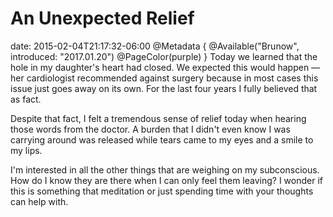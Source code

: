 # An Unexpected Relief
date: 2015-02-04T21:17:32-06:00
@Metadata {
  @Available("Brunow", introduced: "2017.01.20")
  @PageColor(purple)
}
Today we learned that the hole in my daughter's heart had closed. We expected this would happen &mdash; her cardiologist recommended against surgery because in most cases this issue just goes away on its own. For the last four years I fully believed that as fact.

Despite that fact, I felt a tremendous sense of relief today when hearing those words from the doctor. A burden that I didn't even know I was carrying around was released while tears came to my eyes and a smile to my lips.

I'm interested in all the other things that are weighing on my subconscious. How do I know they are there when I can only feel them leaving? I wonder if this is something that meditation or just spending time with your thoughts can help with.
